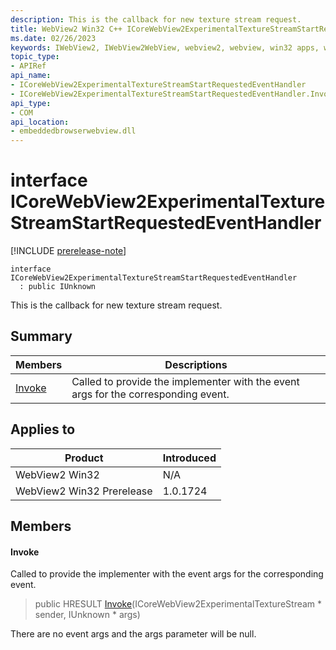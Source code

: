```yaml
---
description: This is the callback for new texture stream request.
title: WebView2 Win32 C++ ICoreWebView2ExperimentalTextureStreamStartRequestedEventHandler
ms.date: 02/26/2023
keywords: IWebView2, IWebView2WebView, webview2, webview, win32 apps, win32, edge, ICoreWebView2, ICoreWebView2Controller, browser control, edge html, ICoreWebView2ExperimentalTextureStreamStartRequestedEventHandler
topic_type: 
- APIRef
api_name:
- ICoreWebView2ExperimentalTextureStreamStartRequestedEventHandler
- ICoreWebView2ExperimentalTextureStreamStartRequestedEventHandler.Invoke
api_type:
- COM
api_location:
- embeddedbrowserwebview.dll
---
```


# interface ICoreWebView2ExperimentalTextureStreamStartRequestedEventHandler

[!INCLUDE [prerelease-note](../includes/prerelease-note.md)]

```
interface ICoreWebView2ExperimentalTextureStreamStartRequestedEventHandler
  : public IUnknown
```

This is the callback for new texture stream request.

## Summary

 Members                        | Descriptions
--------------------------------|---------------------------------------------
[Invoke](#invoke) | Called to provide the implementer with the event args for the corresponding event.

## Applies to

Product                         | Introduced
--------------------------------|---------------------------------------------
WebView2 Win32            |    N/A
WebView2 Win32 Prerelease |    1.0.1724

## Members

#### Invoke

Called to provide the implementer with the event args for the corresponding event.

> public HRESULT [Invoke](#invoke)(ICoreWebView2ExperimentalTextureStream * sender, IUnknown * args)

There are no event args and the args parameter will be null.

